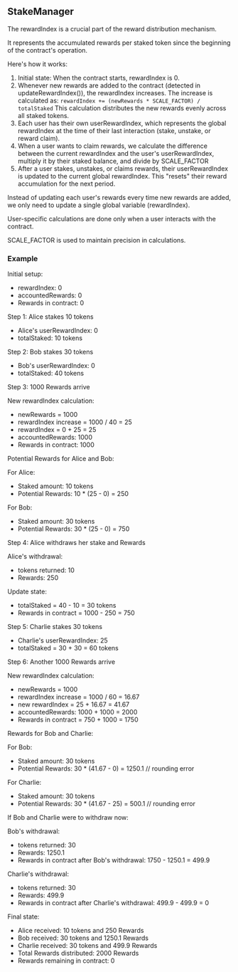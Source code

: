 ## StakeManager

The rewardIndex is a crucial part of the reward distribution mechanism.

It represents the accumulated rewards per staked token since the beginning of the contract's operation.

Here's how it works:

1. Initial state: When the contract starts, rewardIndex is 0.
2. Whenever new rewards are added to the contract (detected in updateRewardIndex()), the rewardIndex increases.
    The increase is calculated as:
    `rewardIndex += (newRewards * SCALE_FACTOR) / totalStaked`
    This calculation distributes the new rewards evenly across all staked tokens.
3. Each user has their own userRewardIndex, which represents the global rewardIndex at the time
    of their last interaction (stake, unstake, or reward claim).
4. When a user wants to claim rewards, we calculate the difference between the current rewardIndex
    and the user's userRewardIndex, multiply it by their staked balance, and divide by SCALE_FACTOR
5. After a user stakes, unstakes, or claims rewards, their userRewardIndex is updated to the current
    global rewardIndex. This "resets" their reward accumulation for the next period.

Instead of updating each user's rewards every time new rewards are added, we only need to update a
single global variable (rewardIndex).

User-specific calculations are done only when a user interacts with the contract.

SCALE_FACTOR is used to maintain precision in calculations.

### Example

Initial setup:

* rewardIndex: 0
* accountedRewards: 0
* Rewards in contract: 0

Step 1: Alice stakes 10 tokens

* Alice's userRewardIndex: 0
* totalStaked: 10 tokens

Step 2: Bob stakes 30 tokens

* Bob's userRewardIndex: 0
* totalStaked: 40 tokens

Step 3: 1000 Rewards arrive

New rewardIndex calculation:

* newRewards = 1000
* rewardIndex increase = 1000 / 40 = 25
* rewardIndex = 0 + 25 = 25
* accountedRewards: 1000
* Rewards in contract: 1000

Potential Rewards for Alice and Bob:

For Alice:

* Staked amount: 10 tokens
* Potential Rewards: 10 * (25 - 0) = 250

For Bob:

* Staked amount: 30 tokens
* Potential Rewards: 30 * (25 - 0) = 750

Step 4: Alice withdraws her stake and Rewards

Alice's withdrawal:

* tokens returned: 10
* Rewards: 250

Update state:

* totalStaked = 40 - 10 = 30 tokens
* Rewards in contract = 1000 - 250 = 750

Step 5: Charlie stakes 30 tokens

* Charlie's userRewardIndex: 25
* totalStaked = 30 + 30 = 60 tokens

Step 6: Another 1000 Rewards arrive

New rewardIndex calculation:

* newRewards = 1000
* rewardIndex increase = 1000 / 60 = 16.67
* new rewardIndex = 25 + 16.67 = 41.67
* accountedRewards: 1000 + 1000 = 2000
* Rewards in contract = 750 + 1000 = 1750

Rewards for Bob and Charlie:

For Bob:

* Staked amount: 30 tokens
* Potential Rewards: 30 * (41.67 - 0) = 1250.1 // rounding error

For Charlie:

* Staked amount: 30 tokens
* Potential Rewards: 30 * (41.67 - 25) = 500.1 // rounding error

If Bob and Charlie were to withdraw now:

Bob's withdrawal:

* tokens returned: 30
* Rewards: 1250.1
* Rewards in contract after Bob's withdrawal: 1750 - 1250.1 = 499.9

Charlie's withdrawal:

* tokens returned: 30
* Rewards: 499.9
* Rewards in contract after Charlie's withdrawal: 499.9 - 499.9 = 0

Final state:

* Alice received: 10 tokens and 250 Rewards
* Bob received: 30 tokens and 1250.1 Rewards
* Charlie received: 30 tokens and 499.9 Rewards
* Total Rewards distributed: 2000 Rewards
* Rewards remaining in contract: 0
